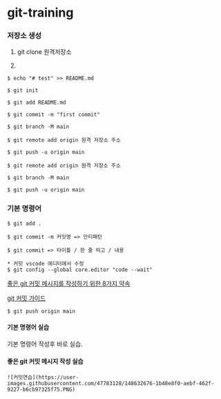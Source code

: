 # git-training

### 저장소 생성

1. git clone 원격저장소

2. 
  ```
  $ echo "# test" >> README.md

  $ git init

  $ git add README.md

  $ git commit -m "first commit"

  $ git branch -M main

  $ git remote add origin 원격 저장소 주소

  $ git push -u origin main

  $ git remote add origin 원격 저장소 주소

  $ git branch -M main

  $ git push -u origin main
  ```

### 기본 명령어
  ```
  $ git add .
  ```

  ```
  $ git commit -m 커밋명 => 안티패턴

  $ git commit => 타이틀 / 한 줄 띄고 / 내용

  * 커밋 vscode 에디터에서 수정
  $ git config --global core.editor "code --wait"
  ```

  [좋은 git 커밋 메시지를 작성하기 위한 8가지 약속](https://djkeh.github.io/articles/How-to-write-a-git-commit-message-kor/)

  [git 커밋 가이드](https://commit.style/)

  ```
  $ git push origin main
  ```

  #### 기본 명령어 실습
  기본 명령어 작성후 바로 실습.

  #### 좋은 git 커밋 메시지 작성 실습
    ![커밋연습](https://user-images.githubusercontent.com/47783128/148632676-1b48e8f0-aebf-462f-9227-b6cb97325f75.PNG)

  
